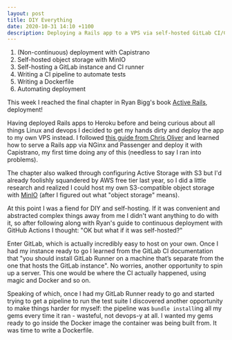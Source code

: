 ```yaml
---
layout: post
title: DIY Everything
date: 2020-10-31 14:10 +1100
description: Deploying a Rails app to a VPS via self-hosted GitLab CI/CD
---
```


1. (Non-continuous) deployment with Capistrano
1. Self-hosted object storage with MinIO
1. Self-hosting a GitLab instance and CI runner
1. Writing a CI pipeline to automate tests
1. Writing a Dockerfile
1. Automating deployment

This week I reached the final chapter in Ryan Bigg's book [Active Rails](https://activerails.com), deployment!

Having deployed Rails apps to Heroku before and being curious about all things Linux and devops I decided to get my hands dirty and deploy the app to my own VPS instead. I followed [this guide from Chris Oliver](https://gorails.com/deploy/ubuntu/20.04) and learned how to serve a Rails app via NGinx and Passenger and deploy it with Capistrano, my first time doing any of this (needless to say I ran into problems).

The chapter also walked through configuring Active Storage with S3 but I'd already foolishly squandered by AWS free tier last year, so I did a little research and realized I could host my own S3-compatible object storage with [MinIO](https://min.io) (after I figured out what "object storage" means).

At this point I was a fiend for DIY and self-hosting. If it was convenient and abstracted complex things away from me I didn't want anything to do with it, so after following along with Ryan's guide to continuous deployment with GitHub Actions I thought: "OK but what if it was self-hosted?"

Enter GitLab, which is actually incredibly easy to host on your own. Once I had my instance ready to go I learned from the GitLab CI documentation that "you should install GitLab Runner on a machine that’s separate from the one that hosts the GitLab instance". No worries, another opportunity to spin up a server. This one would be where the CI actually happened, using magic and Docker and so on.

Speaking of which, once I had my GitLab Runner ready to go and started trying to get a pipeline to run the test suite I discovered another opportunity to make things harder for myself: the pipeline was `bundle install`ing all my gems every time it ran - wasteful, not devops-y at all. I wanted my gems ready to go inside the Docker image the container was being built from. It was time to write a Dockerfile.
